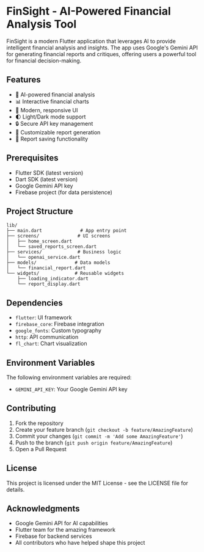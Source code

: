 # FinSight - AI-Powered Financial Analysis Tool

FinSight is a modern Flutter application that leverages AI to provide intelligent financial analysis and insights. The app uses Google's Gemini API for generating financial reports and critiques, offering users a powerful tool for financial decision-making.

## Features

- 🤖 AI-powered financial analysis
- 📊 Interactive financial charts
- 📱 Modern, responsive UI
- 🌓 Light/Dark mode support
- 🔒 Secure API key management
- 📝 Customizable report generation
- 💾 Report saving functionality

## Prerequisites

- Flutter SDK (latest version)
- Dart SDK (latest version)
- Google Gemini API key
- Firebase project (for data persistence)



## Project Structure

```
lib/
├── main.dart              # App entry point
├── screens/              # UI screens
│   ├── home_screen.dart
│   └── saved_reports_screen.dart
├── services/             # Business logic
│   └── openai_service.dart
├── models/              # Data models
│   └── financial_report.dart
└── widgets/             # Reusable widgets
    ├── loading_indicator.dart
    └── report_display.dart
```

## Dependencies

- `flutter`: UI framework
- `firebase_core`: Firebase integration
- `google_fonts`: Custom typography
- `http`: API communication
- `fl_chart`: Chart visualization

## Environment Variables

The following environment variables are required:

- `GEMINI_API_KEY`: Your Google Gemini API key

## Contributing

1. Fork the repository
2. Create your feature branch (`git checkout -b feature/AmazingFeature`)
3. Commit your changes (`git commit -m 'Add some AmazingFeature'`)
4. Push to the branch (`git push origin feature/AmazingFeature`)
5. Open a Pull Request

## License

This project is licensed under the MIT License - see the LICENSE file for details.

## Acknowledgments

- Google Gemini API for AI capabilities
- Flutter team for the amazing framework
- Firebase for backend services
- All contributors who have helped shape this project



